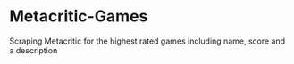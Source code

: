 # Metacritic-Games
Scraping Metacritic for the highest rated games including name, score and a description   
